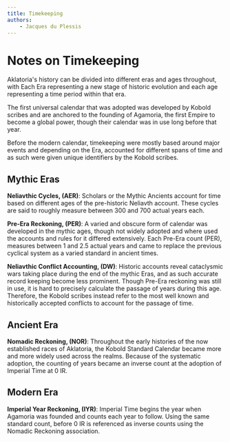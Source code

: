 ```yaml
---
title: Timekeeping
authors:
    - Jacques du Plessis
---
```


# Notes on Timekeeping

Aklatoria's history can be divided into different eras and ages throughout, with Each Era representing a new stage of historic evolution and each age representing a time period within that era.

The first universal calendar that was adopted was developed by Kobold scribes and are anchored to the founding of Agamoria, the first Empire to become a global power, though their calendar was in use long before that year.

Before the modern calendar, timekeeping were mostly based around major events and depending on the Era, accounted for different spans of time and as such were given unique identifiers by the Kobold scribes.

## Mythic Eras

**Neliavthic Cycles, (AER)**:
Scholars or the Mythic Ancients account for time based on different ages of the pre-historic Neliavth account. These cycles are said to roughly measure between 300 and 700 actual years each.

**Pre-Era Reckoning, (PER)**:
A varied and obscure form of calendar was developed in the mythic ages, though not widely adopted and where used the accounts and rules for it differed extensively.  Each Pre-Era count (PER), measures between 1 and 2.5 actual years and came to replace the previous cyclical system as a varied standard in ancient times.

**Neliavthic Conflict Accounting, (DW)**:
Historic accounts reveal cataclysmic wars taking place during the end of the mythic Eras, and as such accurate record keeping become less prominent. Though Pre-Era reckoning was still in use, it is hard to precisely calculate the passage of years during this age. Therefore, the Kobold scribes instead refer to the most well known and historically accepted conflicts to account for the passage of time.

## Ancient Era

**Nomadic Reckoning, (NOR)**:
Throughout the early histories of the now established races of Aklatoria, the Kobold Standard Calendar became more and more widely used across the realms. Because of the systematic adoption, the counting of years became an inverse count at the adoption of Imperial Time at 0 IR.

## Modern Era

**Imperial Year Reckoning, (IYR)**:
Imperial Time begins the year when Agamoria was founded and counts each year to follow. Using the same standard count, before 0 IR is referenced as inverse counts using the Nomadic Reckoning association.
